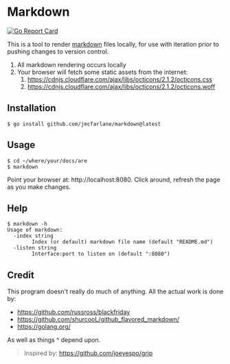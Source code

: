 # Markdown

[![Go Report Card](https://goreportcard.com/badge/jmcfarlane/markdown)](https://goreportcard.com/report/jmcfarlane/markdown)

This is a tool to render
[markdown](https://en.wikipedia.org/wiki/Markdown) files locally, for
use with iteration prior to pushing changes to version control.

1. All markdown rendering occurs locally
1. Your browser will fetch some static assets from the internet:
   1. https://cdnjs.cloudflare.com/ajax/libs/octicons/2.1.2/octicons.css
   1. https://cdnjs.cloudflare.com/ajax/libs/octicons/2.1.2/octicons.woff

## Installation

```
$ go install github.com/jmcfarlane/markdown@latest
```

## Usage

```
$ cd ~/where/your/docs/are
$ markdown
```

Point your browser at: http://localhost:8080. Click around, refresh
the page as you make changes.

## Help

```
$ markdown -h
Usage of markdown:
  -index string
    	Index (or default) markdown file name (default "README.md")
  -listen string
    	Interface:port to listen on (default ":8080")
```

## Credit

This program doesn't really do much of anything. All the actual work
is done by:

- https://github.com/russross/blackfriday
- https://github.com/shurcooL/github_flavored_markdown/
- https://golang.org/

As well as things ^ depend upon.

> Inspired by: https://github.com/joeyespo/grip
